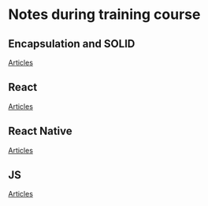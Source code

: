 # Notes during training course

## Encapsulation and SOLID

[Articles](./encapsulation_and_solid/README.md)

## React

[Articles](./react/README.md)

## React Native

[Articles](./react_native/README.md)

## JS

[Articles](./js/README.md)
